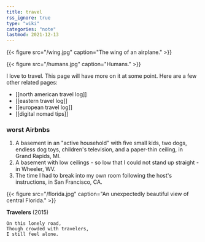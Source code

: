 ```yaml
---
title: travel
rss_ignore: true
type: "wiki"
categories: "note"
lastmod: 2021-12-13
---
```


{{< figure src="/wing.jpg" caption="The wing of an airplane." >}}

{{< figure src="/humans.jpg" caption="Humans." >}}

I love to travel. This page will have more on it at some point. Here are a few other related pages:

- [[north american travel log]]
- [[eastern travel log]]
- [[european travel log]]
- [[digital nomad tips]]

### worst Airbnbs

1. A basement in an "active household" with five small kids, two dogs, endless dog toys, children's television, and a paper-thin ceiling, in Grand Rapids, MI.
2. A basement with low ceilings - so low that I could not stand up straight - in Wheeler, WV.
3. The time I had to break into my own room following the host's instructions, in San Francisco, CA.

{{< figure src="/florida.jpg" caption="An unexpectedly beautiful view of central Florida." >}}


**Travelers** (2015)
```
On this lonely road,
Though crowded with travelers,
I still feel alone.
```